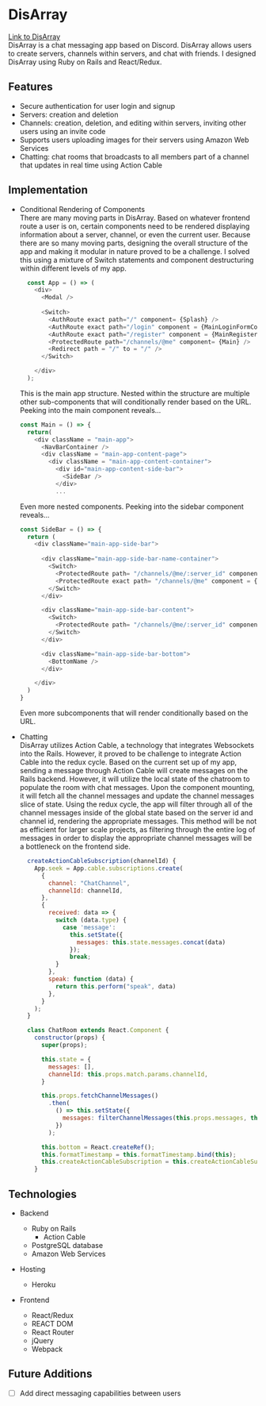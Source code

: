 # DisArray

[Link to DisArray](http://disarray.herokuapp.com/#/) </br>
DisArray is a chat messaging app based on Discord. DisArray allows users to create servers, channels within servers, and chat with friends. I designed DisArray using Ruby on Rails and React/Redux. 

## Features
* Secure authentication for user login and signup
* Servers: creation and deletion
* Channels: creation, deletion, and editing within servers, inviting other users using an invite code
* Supports users uploading images for their servers using Amazon Web Services
* Chatting: chat rooms that broadcasts to all members part of a channel that updates in real time using Action Cable

## Implementation
  * Conditional Rendering of Components <br/>
      There are many moving parts in DisArray. Based on whatever frontend route a user is on, certain components need to be rendered displaying information about a server, channel, or even the current user. Because there are so many moving parts, designing the overall structure of the app and making it modular in nature proved to be a challenge. I solved this using a mixture of Switch statements and component destructuring within different levels of my app. 

      ```javascript
        const App = () => (
          <div>
            <Modal />
            
            <Switch>
              <AuthRoute exact path="/" component= {Splash} />
              <AuthRoute exact path="/login" component = {MainLoginFormContainer} />
              <AuthRoute exact path="/register" component = {MainRegisterFormContainer} />
              <ProtectedRoute path="/channels/@me" component= {Main} />
              <Redirect path = "/" to = "/" />
            </Switch>

          </div>
        );
      ```
      This is the main app structure. Nested within the structure are multiple other sub-components that will conditionally render based on the URL. Peeking into the main component reveals...

      ```javascript
      const Main = () => {
        return(
          <div className = "main-app">
            <NavBarContainer />
            <div className = "main-app-content-page">
              <div className = "main-app-content-container">
                <div id="main-app-content-side-bar">
                  <SideBar />
                </div>
                ...
      ```

      Even more nested components. Peeking into the sidebar component reveals...

      ```javascript
      const SideBar = () => {
        return (
          <div className="main-app-side-bar">
            
            <div className="main-app-side-bar-name-container">
              <Switch>
                <ProtectedRoute path= "/channels/@me/:server_id" component = {TopContainer} />
                <ProtectedRoute exact path= "/channels/@me" component = {TopHomePage} />
              </Switch>
            </div>

            <div className="main-app-side-bar-content">
              <Switch>
                <ProtectedRoute path= "/channels/@me/:server_id" component = {ChannelIndexContainer} />
              </Switch>
            </div>

            <div className="main-app-side-bar-bottom">
              <BottomName />
            </div>

          </div>
        )
      }
      ```

      Even more subcomponents that will render conditionally based on the URL.

  * Chatting <br/>
    DisArray utilizes Action Cable, a technology that integrates Websockets into the Rails. However, it proved to be challenge to integrate Action Cable into the redux cycle. Based on the current set up of my app, sending a message through Action Cable will create messages on the Rails backend. However, it will utilize the local state of the chatroom to populate the room with chat messages. Upon the component mounting, it will fetch all the channel messages and update the channel messages slice of state. Using the redux cycle, the app will filter through all of the channel messages inside of the global state based on the server id and channel id, rendering the appropriate messages. This method will be not as efficient for larger scale projects, as filtering through the entire log of messages in order to display the appropriate channel messages will be a bottleneck on the frontend side.

    ```javascript
      createActionCableSubscription(channelId) {
        App.seek = App.cable.subscriptions.create(
          {
            channel: "ChatChannel",
            channelId: channelId,
          },
          {
            received: data => {
              switch (data.type) {
                case 'message':
                  this.setState({
                    messages: this.state.messages.concat(data)
                  });
                  break;
              }
            },
            speak: function (data) {
              return this.perform("speak", data)
            },
          }
        );
      }
    ```

    ```javascript
      class ChatRoom extends React.Component {
        constructor(props) {
          super(props);

          this.state = {
            messages: [],
            channelId: this.props.match.params.channelId,
          }

          this.props.fetchChannelMessages()
            .then(
              () => this.setState({
                messages: filterChannelMessages(this.props.messages, this.props.match.params.channelId) 
              })
            );

          this.bottom = React.createRef();
          this.formatTimestamp = this.formatTimestamp.bind(this);
          this.createActionCableSubscription = this.createActionCableSubscription.bind(this);
        }
    ```

## Technologies
- Backend
  * Ruby on Rails
    * Action Cable
  * PostgreSQL database
  * Amazon Web Services

- Hosting
  * Heroku

- Frontend
  * React/Redux
  * REACT DOM
  * React Router
  * jQuery
  * Webpack

## Future Additions
  - [ ] Add direct messaging capabilities between users
